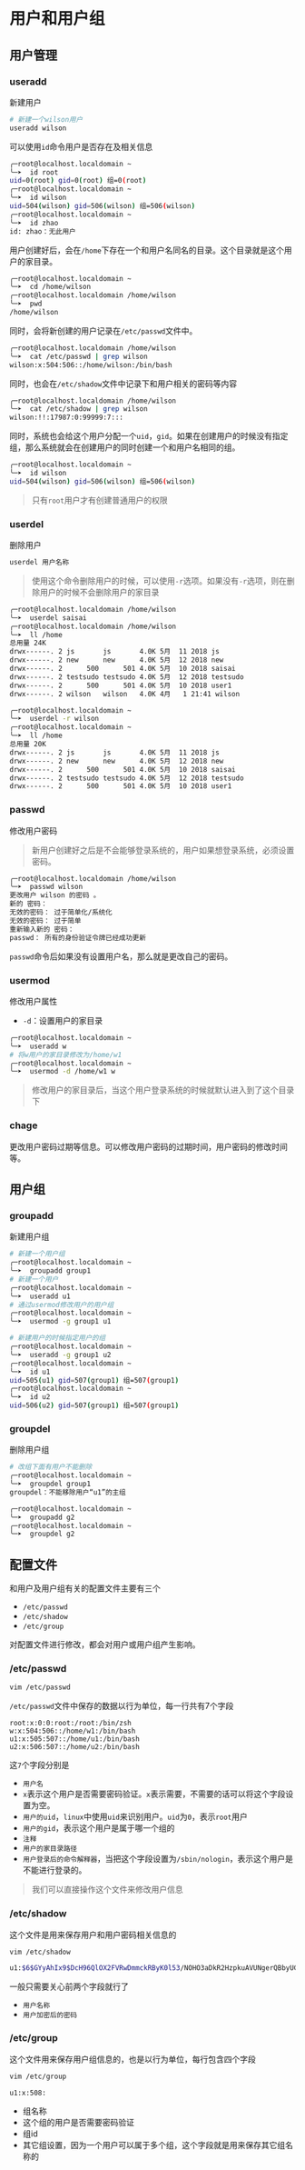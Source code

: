 # 用户和用户组

## 用户管理

### useradd

新建用户

```bash
# 新建一个wilson用户
useradd wilson
```

可以使用`id`命令用户是否存在及相关信息

```bash
╭─root@localhost.localdomain ~
╰─➤  id root
uid=0(root) gid=0(root) 组=0(root)
╭─root@localhost.localdomain ~
╰─➤  id wilson
uid=504(wilson) gid=506(wilson) 组=506(wilson)
╭─root@localhost.localdomain ~
╰─➤  id zhao
id: zhao：无此用户
```

用户创建好后，会在`/home`下存在一个和用户名同名的目录。这个目录就是这个用户的家目录。

```bash
╭─root@localhost.localdomain ~
╰─➤  cd /home/wilson                                                                                                                                                          
╭─root@localhost.localdomain /home/wilson
╰─➤  pwd
/home/wilson
```

同时，会将新创建的用户记录在`/etc/passwd`文件中。

```bash
╭─root@localhost.localdomain /home/wilson
╰─➤  cat /etc/passwd | grep wilson
wilson:x:504:506::/home/wilson:/bin/bash
```

同时，也会在`/etc/shadow`文件中记录下和用户相关的密码等内容

```bash
╭─root@localhost.localdomain /home/wilson
╰─➤  cat /etc/shadow | grep wilson
wilson:!!:17987:0:99999:7:::
```

同时，系统也会给这个用户分配一个`uid`，`gid`。如果在创建用户的时候没有指定组，那么系统就会在创建用户的同时创建一个和用户名相同的组。

```bash
╭─root@localhost.localdomain ~
╰─➤  id wilson
uid=504(wilson) gid=506(wilson) 组=506(wilson)
```

> 只有`root`用户才有创建普通用户的权限

### userdel

删除用户

```bash
userdel 用户名称
```

> 使用这个命令删除用户的时候，可以使用`-r`选项。如果没有`-r`选项，则在删除用户的时候不会删除用户的家目录

```bash
╭─root@localhost.localdomain /home/wilson
╰─➤  userdel saisai
╭─root@localhost.localdomain /home/wilson
╰─➤  ll /home
总用量 24K
drwx------. 2 js       js       4.0K 5月  11 2018 js
drwx------. 2 new      new      4.0K 5月  12 2018 new
drwx------. 2      500      501 4.0K 5月  10 2018 saisai
drwx------. 2 testsudo testsudo 4.0K 5月  12 2018 testsudo
drwx------. 2      500      501 4.0K 5月  10 2018 user1
drwx------. 2 wilson   wilson   4.0K 4月   1 21:41 wilson

╭─root@localhost.localdomain ~
╰─➤  userdel -r wilson
╭─root@localhost.localdomain ~
╰─➤  ll /home
总用量 20K
drwx------. 2 js       js       4.0K 5月  11 2018 js
drwx------. 2 new      new      4.0K 5月  12 2018 new
drwx------. 2      500      501 4.0K 5月  10 2018 saisai
drwx------. 2 testsudo testsudo 4.0K 5月  12 2018 testsudo
drwx------. 2      500      501 4.0K 5月  10 2018 user1
```

### passwd

修改用户密码

> 新用户创建好之后是不会能够登录系统的，用户如果想登录系统，必须设置密码。

```bash
╭─root@localhost.localdomain /home/wilson
╰─➤  passwd wilson
更改用户 wilson 的密码 。
新的 密码：
无效的密码： 过于简单化/系统化
无效的密码： 过于简单
重新输入新的 密码：
passwd： 所有的身份验证令牌已经成功更新
```

`passwd`命令后如果没有设置用户名，那么就是更改自己的密码。

### usermod

修改用户属性

- `-d`：设置用户的家目录

```bash
╭─root@localhost.localdomain ~
╰─➤  useradd w
# 将w用户的家目录修改为/home/w1
╭─root@localhost.localdomain ~
╰─➤  usermod -d /home/w1 w
```

> 修改用户的家目录后，当这个用户登录系统的时候就默认进入到了这个目录下

### chage

更改用户密码过期等信息。可以修改用户密码的过期时间，用户密码的修改时间等。

## 用户组

### groupadd

新建用户组

```bash
# 新建一个用户组
╭─root@localhost.localdomain ~
╰─➤  groupadd group1
# 新建一个用户
╭─root@localhost.localdomain ~
╰─➤  useradd u1
# 通过usermod修改用户的用户组
╭─root@localhost.localdomain ~
╰─➤  usermod -g group1 u1

# 新建用户的时候指定用户的组
╭─root@localhost.localdomain ~
╰─➤  useradd -g group1 u2
╭─root@localhost.localdomain ~
╰─➤  id u1
uid=505(u1) gid=507(group1) 组=507(group1)
╭─root@localhost.localdomain ~
╰─➤  id u2
uid=506(u2) gid=507(group1) 组=507(group1)
```

### groupdel

删除用户组

```bash
# 改组下面有用户不能删除
╭─root@localhost.localdomain ~
╰─➤  groupdel group1
groupdel：不能移除用户“u1”的主组

╭─root@localhost.localdomain ~
╰─➤  groupadd g2                                                                                                            
╭─root@localhost.localdomain ~
╰─➤  groupdel g2
```

## 配置文件

和用户及用户组有关的配置文件主要有三个

- `/etc/passwd`
- `/etc/shadow`
- `/etc/group`

对配置文件进行修改，都会对用户或用户组产生影响。

### /etc/passwd

```bash
vim /etc/passwd
```

`/etc/passwd`文件中保存的数据以行为单位，每一行共有7个字段

```
root:x:0:0:root:/root:/bin/zsh
w:x:504:506::/home/w1:/bin/bash
u1:x:505:507::/home/u1:/bin/bash
u2:x:506:507::/home/u2:/bin/bash
```

这`7`个字段分别是

- `用户名`
- `x`表示这个用户是否需要密码验证。`x`表示需要，不需要的话可以将这个字段设置为空。
- `用户的uid`，`linux`中使用`uid`来识别用户。`uid`为`0`，表示`root`用户
- `用户的gid`，表示这个用户是属于哪一个组的
- `注释`
- `用户的家目录路径`
- `用户登录后的命令解释器`，当把这个字段设置为`/sbin/nologin`，表示这个用户是不能进行登录的。

> 我们可以直接操作这个文件来修改用户信息

### /etc/shadow

这个文件是用来保存用户和用户密码相关信息的

```bash
vim /etc/shadow
```

```bash
u1:$6$GYyAhIx9$DcH96QlOX2FVRwDmmckRByK0l53/NOHO3aDkR2HzpkuAVUNgerQBbyUGlS3v32a911xW61v/MDQMzLufzxuOv1:17987:0:99999:7:::
```

一般只需要关心前两个字段就行了

- `用户名称`
- `用户加密后的密码`


### /etc/group

这个文件用来保存用户组信息的，也是以行为单位，每行包含四个字段

```bash
vim /etc/group
```

```bash
u1:x:508:
```

- 组名称
- 这个组的用户是否需要密码验证
- 组id
- 其它组设置，因为一个用户可以属于多个组，这个字段就是用来保存其它组名称的


